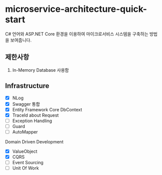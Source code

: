 # microservice-architecture-quick-start
C# 언어와 ASP.NET Core 환경을 이용하여 마이크로서비스 시스템을 구축하는 방법을 보여줍니다.


## 제한사항
1. In-Memory Database 사용함

## Infrastructure
- [x] NLog
- [x] Swagger 통합
- [x] Entity Framework Core DbContext
- [x] TraceId about Request
- [ ] Exception Handling
- [ ] Guard
- [ ] AutoMapper

Domain Driven Development
- [x] ValueObject
- [x] CQRS
- [ ] Event Sourcing
- [ ] Unit Of Work
